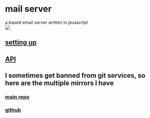 # mail server  
a based email server written in javascript  
![](https://i.imgur.com/y8kpEBr.png)  

## [setting up](/setup.html)  
## [API](/api.html)  

## I sometimes get banned from git services, so here are the multiple mirrors I have
### [main repo](https://git.sr.ht/~neu/mail-server)
### [github](https://github.com/neu-ma-tic/mail-server)